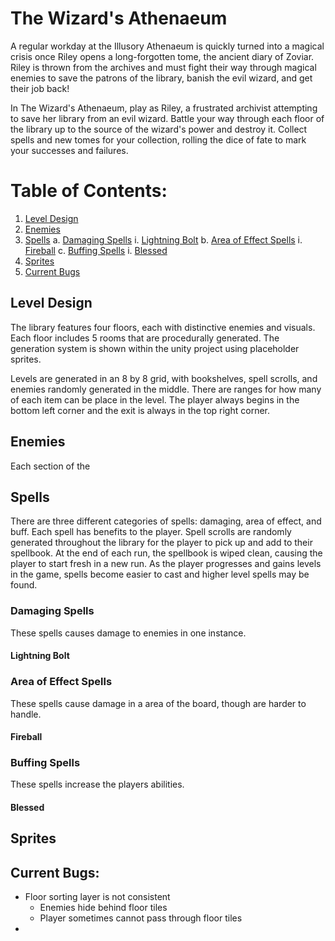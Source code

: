 # The Wizard's Athenaeum

A regular workday at the Illusory Athenaeum is quickly turned into a magical crisis once Riley opens a long-forgotten tome, the ancient diary of Zoviar. Riley is thrown from the archives and must fight their way through magical enemies to save the patrons of the library, banish the evil wizard, and get their job back!

In The Wizard's Athenaeum, play as Riley, a frustrated archivist attempting to save her library from an evil wizard. Battle your way through each floor of the library up to the source of the wizard's power and destroy it. Collect spells and new tomes for your collection, rolling the dice of fate to mark your successes and failures. 

# Table of Contents:
1. [Level Design](#level)
2. [Enemies](#enemies)
3. [Spells](#spells) 
    a. [Damaging Spells](#damage) 
        i. [Lightning Bolt](#lbolt) 
    b. [Area of Effect Spells](#aoe) 
        i. [Fireball](#fireball) 
    c. [Buffing Spells](#buff) 
        i. [Blessed](#blessed) 
4. [Sprites](#sprites)
5. [Current Bugs](#bugs)

## Level Design <a name="level"></a>

The library features four floors, each with distinctive enemies and visuals. Each floor includes 5 rooms that are procedurally generated. The generation system is shown within the unity project using placeholder sprites. 

Levels are generated in an 8 by 8 grid, with bookshelves, spell scrolls, and enemies randomly generated in the middle. There are ranges for how many of each item can be place in the level. The player always begins in the bottom left corner and the exit is always in the top right corner.

## Enemies <a name="enemies"></a>

Each section of the 

## Spells <a name="spells"></a>

There are three different categories of spells: damaging, area of effect, and buff. Each spell has benefits to the player. Spell scrolls are randomly generated throughout the library for the player to pick up and add to their spellbook. At the end of each run, the spellbook is wiped clean, causing the player to start fresh in a new run. As the player progresses and gains levels in the game, spells become easier to cast and higher level spells may be found.

### Damaging Spells <a name="damage"></a>

These spells causes damage to enemies in one instance.

#### Lightning Bolt <a name="lbolt"></a>

### Area of Effect Spells <a name="aoe"></a>

These spells cause damage in a area of the board, though are harder to handle.

#### Fireball <a name="fireball"></a>

### Buffing Spells <a name="buff"></a>

These spells increase the players abilities.

#### Blessed <a name="blessed"></a>

## Sprites <a name="sprites"></a>

## Current Bugs: <a name="bugs"></a>
* Floor sorting layer is not consistent
    * Enemies hide behind floor tiles
    * Player sometimes cannot pass through floor tiles
* 